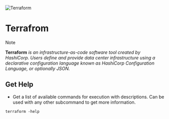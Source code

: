 ![Terraform](https://github.com/user-attachments/assets/37995097-6dca-490c-a923-d21ef33c24c7)

# Terrafrom
> [!NOTE]
**Terraform** *is an infrastructure-as-code software tool created by HashiCorp. Users define and provide data center infrastructure using a declarative configuration language known as HashiCorp Configuration Language, or optionally JSON.*

## Get Help
- Get a list of available commands for execution with descriptions. Can be used with any other subcommand to get more information.
```
terraform -help
```

